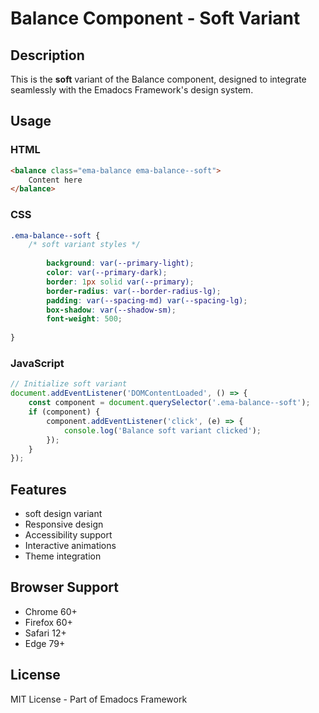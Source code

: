 # Balance Component - Soft Variant

## Description
This is the **soft** variant of the Balance component, designed to integrate seamlessly with the Emadocs Framework's design system.

## Usage

### HTML
```html
<balance class="ema-balance ema-balance--soft">
    Content here
</balance>
```

### CSS
```css
.ema-balance--soft {
    /* soft variant styles */
    
        background: var(--primary-light);
        color: var(--primary-dark);
        border: 1px solid var(--primary);
        border-radius: var(--border-radius-lg);
        padding: var(--spacing-md) var(--spacing-lg);
        box-shadow: var(--shadow-sm);
        font-weight: 500;
    
}
```

### JavaScript
```javascript
// Initialize soft variant
document.addEventListener('DOMContentLoaded', () => {
    const component = document.querySelector('.ema-balance--soft');
    if (component) {
        component.addEventListener('click', (e) => {
            console.log('Balance soft variant clicked');
        });
    }
});
```

## Features
- soft design variant
- Responsive design
- Accessibility support
- Interactive animations
- Theme integration

## Browser Support
- Chrome 60+
- Firefox 60+
- Safari 12+
- Edge 79+

## License
MIT License - Part of Emadocs Framework
